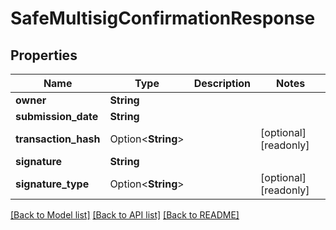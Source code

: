 # SafeMultisigConfirmationResponse

## Properties

Name | Type | Description | Notes
------------ | ------------- | ------------- | -------------
**owner** | **String** |  | 
**submission_date** | **String** |  | 
**transaction_hash** | Option<**String**> |  | [optional][readonly]
**signature** | **String** |  | 
**signature_type** | Option<**String**> |  | [optional][readonly]

[[Back to Model list]](../README.md#documentation-for-models) [[Back to API list]](../README.md#documentation-for-api-endpoints) [[Back to README]](../README.md)


